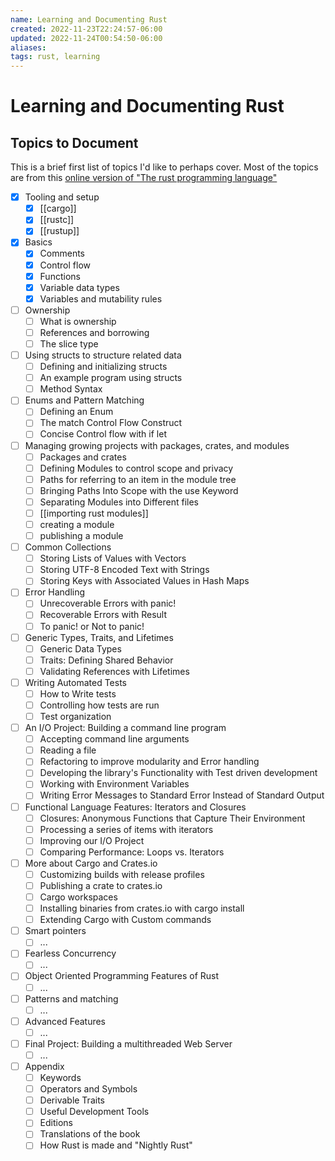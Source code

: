 ```yaml
---
name: Learning and Documenting Rust
created: 2022-11-23T22:24:57-06:00
updated: 2022-11-24T00:54:50-06:00
aliases: 
tags: rust, learning
---
```

# Learning and Documenting Rust

## Topics to Document

This is a brief first list of topics I'd like to perhaps cover.
Most of the topics are from this [online version of "The rust programming language"](https://doc.rust-lang.org/book/)

- [x] Tooling and setup
	- [x] [[cargo]]
	- [x] [[rustc]]
	- [x] [[rustup]]
- [x] Basics
	- [x] Comments
	- [x] Control flow
	- [x] Functions
	- [x] Variable data types
	- [x] Variables and mutability rules
- [ ] Ownership
	- [ ] What is ownership
	- [ ] References and borrowing
	- [ ] The slice type
- [ ] Using structs to structure related data
	- [ ] Defining and initializing structs
	- [ ] An example program using structs
	- [ ] Method Syntax
- [ ] Enums and Pattern Matching
	- [ ] Defining an Enum
	- [ ] The match Control Flow Construct
	- [ ] Concise Control flow with if let
- [ ] Managing growing projects with packages, crates, and modules
	- [ ] Packages and crates
	- [ ] Defining Modules to control scope and privacy
	- [ ] Paths for referring to an item in the module tree
	- [ ] Bringing Paths Into Scope with the use Keyword
	- [ ] Separating Modules into Different files
	- [ ] [[importing rust modules]]
	- [ ] creating a module
	- [ ] publishing a module
- [ ] Common Collections
	- [ ] Storing Lists of Values with Vectors
	- [ ] Storing UTF-8 Encoded Text with Strings
	- [ ] Storing Keys with Associated Values in Hash Maps
- [ ] Error Handling
	- [ ] Unrecoverable Errors with panic!
	- [ ] Recoverable Errors with Result
	- [ ] To panic! or Not to panic!
- [ ] Generic Types, Traits, and Lifetimes
	- [ ] Generic Data Types
	- [ ] Traits: Defining Shared Behavior
	- [ ] Validating References with Lifetimes
- [ ] Writing Automated Tests
	- [ ] How to Write tests
	- [ ] Controlling how tests are run
	- [ ] Test organization
- [ ] An I/O Project: Building a command line program
	- [ ] Accepting command line arguments
	- [ ] Reading a file
	- [ ] Refactoring to improve modularity and Error handling
	- [ ] Developing the library's Functionality with Test driven development
	- [ ] Working with Environment Variables
	- [ ] Writing Error Messages to Standard Error Instead of Standard Output
- [ ] Functional Language Features: Iterators and Closures
	- [ ] Closures: Anonymous Functions that Capture Their Environment
	- [ ] Processing a series of items with iterators
	- [ ] Improving our I/O Project
	- [ ] Comparing Performance: Loops vs. Iterators
- [ ] More about Cargo and Crates.io
	- [ ] Customizing builds with release profiles
	- [ ] Publishing a crate to crates.io
	- [ ] Cargo workspaces
	- [ ] Installing binaries from crates.io with cargo install
	- [ ] Extending Cargo with Custom commands
- [ ] Smart pointers
	- [ ] ...
- [ ] Fearless Concurrency
	- [ ] ...
- [ ] Object Oriented Programming Features of Rust
	- [ ] ...
- [ ] Patterns and matching
	- [ ] ...
- [ ] Advanced Features
	- [ ] ...
- [ ] Final Project: Building a multithreaded Web Server
	- [ ] ...
- [ ] Appendix
	- [ ] Keywords
	- [ ] Operators and Symbols
	- [ ] Derivable Traits
	- [ ] Useful Development Tools
	- [ ] Editions
	- [ ] Translations of the book
	- [ ] How Rust is made and "Nightly Rust"